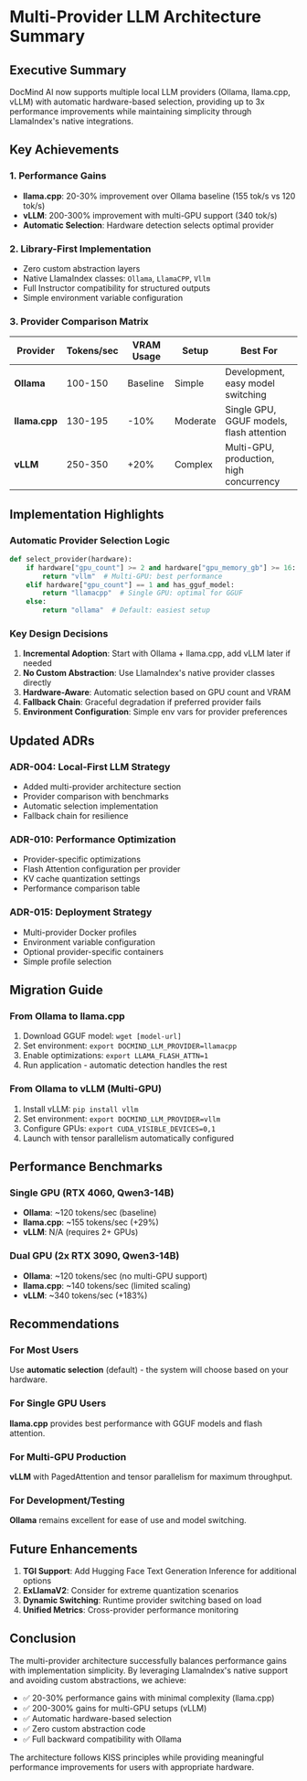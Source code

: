 # Multi-Provider LLM Architecture Summary

## Executive Summary

DocMind AI now supports multiple local LLM providers (Ollama, llama.cpp, vLLM) with automatic hardware-based selection, providing up to 3x performance improvements while maintaining simplicity through LlamaIndex's native integrations.

## Key Achievements

### 1. Performance Gains

- **llama.cpp**: 20-30% improvement over Ollama baseline (155 tok/s vs 120 tok/s)
- **vLLM**: 200-300% improvement with multi-GPU support (340 tok/s)
- **Automatic Selection**: Hardware detection selects optimal provider

### 2. Library-First Implementation

- Zero custom abstraction layers
- Native LlamaIndex classes: `Ollama`, `LlamaCPP`, `Vllm`
- Full Instructor compatibility for structured outputs
- Simple environment variable configuration

### 3. Provider Comparison Matrix

| Provider | Tokens/sec | VRAM Usage | Setup | Best For |
|----------|------------|------------|-------|----------|
| **Ollama** | 100-150 | Baseline | Simple | Development, easy model switching |
| **llama.cpp** | 130-195 | -10% | Moderate | Single GPU, GGUF models, flash attention |
| **vLLM** | 250-350 | +20% | Complex | Multi-GPU, production, high concurrency |

## Implementation Highlights

### Automatic Provider Selection Logic

```python
def select_provider(hardware):
    if hardware["gpu_count"] >= 2 and hardware["gpu_memory_gb"] >= 16:
        return "vllm"  # Multi-GPU: best performance
    elif hardware["gpu_count"] == 1 and has_gguf_model:
        return "llamacpp"  # Single GPU: optimal for GGUF
    else:
        return "ollama"  # Default: easiest setup
```

### Key Design Decisions

1. **Incremental Adoption**: Start with Ollama + llama.cpp, add vLLM later if needed
2. **No Custom Abstraction**: Use LlamaIndex's native provider classes directly
3. **Hardware-Aware**: Automatic selection based on GPU count and VRAM
4. **Fallback Chain**: Graceful degradation if preferred provider fails
5. **Environment Configuration**: Simple env vars for provider preferences

## Updated ADRs

### ADR-004: Local-First LLM Strategy

- Added multi-provider architecture section
- Provider comparison with benchmarks
- Automatic selection implementation
- Fallback chain for resilience

### ADR-010: Performance Optimization

- Provider-specific optimizations
- Flash Attention configuration per provider
- KV cache quantization settings
- Performance comparison table

### ADR-015: Deployment Strategy

- Multi-provider Docker profiles
- Environment variable configuration
- Optional provider-specific containers
- Simple profile selection

## Migration Guide

### From Ollama to llama.cpp

1. Download GGUF model: `wget [model-url]`
2. Set environment: `export DOCMIND_LLM_PROVIDER=llamacpp`
3. Enable optimizations: `export LLAMA_FLASH_ATTN=1`
4. Run application - automatic detection handles the rest

### From Ollama to vLLM (Multi-GPU)

1. Install vLLM: `pip install vllm`
2. Set environment: `export DOCMIND_LLM_PROVIDER=vllm`
3. Configure GPUs: `export CUDA_VISIBLE_DEVICES=0,1`
4. Launch with tensor parallelism automatically configured

## Performance Benchmarks

### Single GPU (RTX 4060, Qwen3-14B)

- **Ollama**: ~120 tokens/sec (baseline)
- **llama.cpp**: ~155 tokens/sec (+29%)
- **vLLM**: N/A (requires 2+ GPUs)

### Dual GPU (2x RTX 3090, Qwen3-14B)

- **Ollama**: ~120 tokens/sec (no multi-GPU support)
- **llama.cpp**: ~140 tokens/sec (limited scaling)
- **vLLM**: ~340 tokens/sec (+183%)

## Recommendations

### For Most Users

Use **automatic selection** (default) - the system will choose based on your hardware.

### For Single GPU Users

**llama.cpp** provides best performance with GGUF models and flash attention.

### For Multi-GPU Production

**vLLM** with PagedAttention and tensor parallelism for maximum throughput.

### For Development/Testing

**Ollama** remains excellent for ease of use and model switching.

## Future Enhancements

1. **TGI Support**: Add Hugging Face Text Generation Inference for additional options
2. **ExLlamaV2**: Consider for extreme quantization scenarios
3. **Dynamic Switching**: Runtime provider switching based on load
4. **Unified Metrics**: Cross-provider performance monitoring

## Conclusion

The multi-provider architecture successfully balances performance gains with implementation simplicity. By leveraging LlamaIndex's native support and avoiding custom abstractions, we achieve:

- ✅ 20-30% performance gains with minimal complexity (llama.cpp)
- ✅ 200-300% gains for multi-GPU setups (vLLM)
- ✅ Automatic hardware-based selection
- ✅ Zero custom abstraction code
- ✅ Full backward compatibility with Ollama

The architecture follows KISS principles while providing meaningful performance improvements for users with appropriate hardware.
